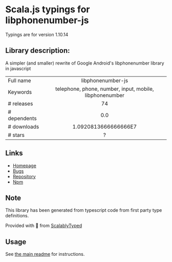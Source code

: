 
# Scala.js typings for libphonenumber-js

Typings are for version 1.10.14

## Library description:
A simpler (and smaller) rewrite of Google Android's libphonenumber library in javascript

|                    |                 |
| ------------------ | :-------------: |
| Full name          | libphonenumber-js |
| Keywords           | telephone, phone, number, input, mobile, libphonenumber |
| # releases         | 74 |
| # dependents       | 0.0 |
| # downloads        | 1.0920813666666666E7 |
| # stars            | ? |

## Links
- [Homepage](https://gitlab.com/catamphetamine/libphonenumber-js#readme)
- [Bugs](https://gitlab.com/catamphetamine/libphonenumber-js/issues)
- [Repository](https://gitlab.com/catamphetamine/libphonenumber-js)
- [Npm](https://www.npmjs.com/package/libphonenumber-js)
    


## Note
This library has been generated from typescript code from first party type definitions.

Provided with :purple_heart: from [ScalablyTyped](https://github.com/oyvindberg/ScalablyTyped)

## Usage
See [the main readme](../../readme.md) for instructions.


